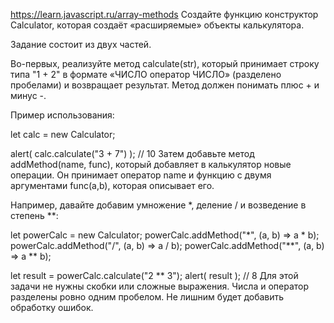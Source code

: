 https://learn.javascript.ru/array-methods
Создайте функцию конструктор Calculator, которая создаёт «расширяемые» объекты калькулятора.

Задание состоит из двух частей.

Во-первых, реализуйте метод calculate(str), который принимает строку типа "1 + 2" в формате «ЧИСЛО оператор ЧИСЛО» (разделено пробелами) и возвращает результат. Метод должен понимать плюс + и минус -.

Пример использования:

let calc = new Calculator;

alert( calc.calculate("3 + 7") ); // 10
Затем добавьте метод addMethod(name, func), который добавляет в калькулятор новые операции. Он принимает оператор name и функцию с двумя аргументами func(a,b), которая описывает его.

Например, давайте добавим умножение *, деление / и возведение в степень **:

let powerCalc = new Calculator;
powerCalc.addMethod("*", (a, b) => a * b);
powerCalc.addMethod("/", (a, b) => a / b);
powerCalc.addMethod("**", (a, b) => a ** b);

let result = powerCalc.calculate("2 ** 3");
alert( result ); // 8
Для этой задачи не нужны скобки или сложные выражения.
Числа и оператор разделены ровно одним пробелом.
Не лишним будет добавить обработку ошибок.
